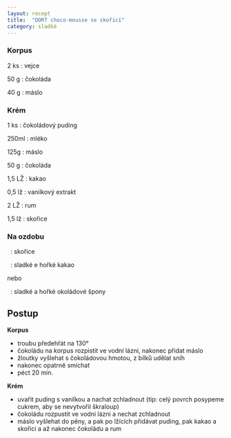 ```yaml
---
layout: recept
title:  "DORT choco-mousse se skořicí"
category: sladké
---
```


<div class="ingredience" markdown="1">

### Korpus

2 ks
: vejce

50 g
: čokoláda

40 g
: máslo

### Krém

1 ks
: čokoládový puding

250ml
: mléko

125g
: máslo

50 g
: čokoláda

1,5 LŽ
: kakao

0,5 lž
: vanilkový extrakt

2 LŽ
: rum

1,5 lž
: skořice

### Na ozdobu

&nbsp;
: skořice

&nbsp;
: sladké e hořké kakao

nebo

&nbsp;
: sladké a hořké okoládové špony

</div>

## Postup

<div class="postup" markdown="1">

**Korpus**
- troubu předehřát na 130°
- čokoládu na korpus rozpistit ve vodní lázni, nakonec přidat máslo
- žloutky vyšlehat s čokoládovou hmotou, z bílků udělat sníh
- nakonec opatrně smíchat
- péct 20 min.

**Krém**
- uvařit puding s vanilkou a nachat zchladnout (tip: celý povrch posypeme cukrem, aby se nevytvořil škraloup)
- čokoládu rozpustit ve vodní lázni a nechat zchladnout
- máslo vyšlehat do pěny, a pak po lžících přidávat puding, pak kakao a skořici a až nakonec čokoládu a rum

</div>

